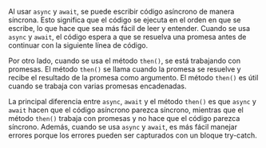 Al usar `async` y `await`, se puede escribir código asíncrono de manera síncrona. Esto significa que el código se ejecuta en el orden en que se escribe, lo que hace que sea más fácil de leer y entender. Cuando se usa `async` y `await`, el código espera a que se resuelva una promesa antes de continuar con la siguiente línea de código.

Por otro lado, cuando se usa el método `then()`, se está trabajando con promesas. El método `then()` se llama cuando la promesa se resuelve y recibe el resultado de la promesa como argumento. El método `then()` es útil cuando se trabaja con varias promesas encadenadas.

La principal diferencia entre `async`, `await` y el método `then()` es que `async` y `await` hacen que el código asíncrono parezca síncrono, mientras que el método `then()` trabaja con promesas y no hace que el código parezca síncrono. Además, cuando se usa `async` y `await`, es más fácil manejar errores porque los errores pueden ser capturados con un bloque try-catch.
